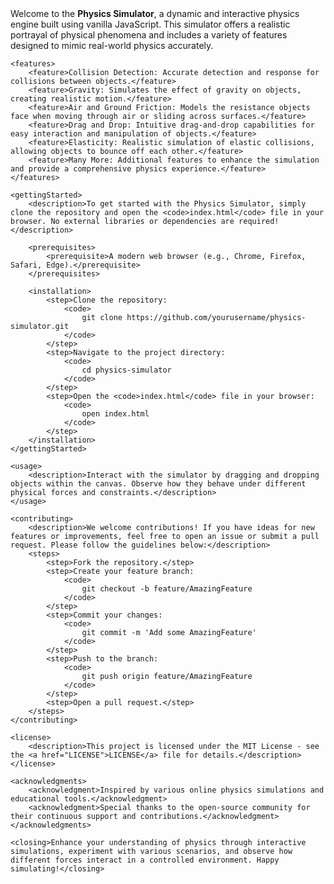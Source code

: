 <?xml version="1.0" encoding="UTF-8"?>
<readme>
    <title>Physics Simulator</title>
    <description>Welcome to the <strong>Physics Simulator</strong>, a dynamic and interactive physics engine built using vanilla JavaScript. This simulator offers a realistic portrayal of physical phenomena and includes a variety of features designed to mimic real-world physics accurately.</description>
    
    <features>
        <feature>Collision Detection: Accurate detection and response for collisions between objects.</feature>
        <feature>Gravity: Simulates the effect of gravity on objects, creating realistic motion.</feature>
        <feature>Air and Ground Friction: Models the resistance objects face when moving through air or sliding across surfaces.</feature>
        <feature>Drag and Drop: Intuitive drag-and-drop capabilities for easy interaction and manipulation of objects.</feature>
        <feature>Elasticity: Realistic simulation of elastic collisions, allowing objects to bounce off each other.</feature>
        <feature>Many More: Additional features to enhance the simulation and provide a comprehensive physics experience.</feature>
    </features>

    <gettingStarted>
        <description>To get started with the Physics Simulator, simply clone the repository and open the <code>index.html</code> file in your browser. No external libraries or dependencies are required!</description>
        
        <prerequisites>
            <prerequisite>A modern web browser (e.g., Chrome, Firefox, Safari, Edge).</prerequisite>
        </prerequisites>
        
        <installation>
            <step>Clone the repository:
                <code>
                    git clone https://github.com/yourusername/physics-simulator.git
                </code>
            </step>
            <step>Navigate to the project directory:
                <code>
                    cd physics-simulator
                </code>
            </step>
            <step>Open the <code>index.html</code> file in your browser:
                <code>
                    open index.html
                </code>
            </step>
        </installation>
    </gettingStarted>

    <usage>
        <description>Interact with the simulator by dragging and dropping objects within the canvas. Observe how they behave under different physical forces and constraints.</description>
    </usage>

    <contributing>
        <description>We welcome contributions! If you have ideas for new features or improvements, feel free to open an issue or submit a pull request. Please follow the guidelines below:</description>
        <steps>
            <step>Fork the repository.</step>
            <step>Create your feature branch:
                <code>
                    git checkout -b feature/AmazingFeature
                </code>
            </step>
            <step>Commit your changes:
                <code>
                    git commit -m 'Add some AmazingFeature'
                </code>
            </step>
            <step>Push to the branch:
                <code>
                    git push origin feature/AmazingFeature
                </code>
            </step>
            <step>Open a pull request.</step>
        </steps>
    </contributing>

    <license>
        <description>This project is licensed under the MIT License - see the <a href="LICENSE">LICENSE</a> file for details.</description>
    </license>

    <acknowledgments>
        <acknowledgment>Inspired by various online physics simulations and educational tools.</acknowledgment>
        <acknowledgment>Special thanks to the open-source community for their continuous support and contributions.</acknowledgment>
    </acknowledgments>

    <closing>Enhance your understanding of physics through interactive simulations, experiment with various scenarios, and observe how different forces interact in a controlled environment. Happy simulating!</closing>
</readme>
